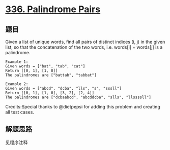 # [336. Palindrome Pairs](https://leetcode.com/problems/palindrome-pairs/)

## 题目

Given a list of unique words, find all pairs of distinct indices (i, j) in the given list, so that the concatenation of the two words, i.e. words[i] + words[j] is a palindrome.

```text
Example 1:
Given words = ["bat", "tab", "cat"]
Return [[0, 1], [1, 0]]
The palindromes are ["battab", "tabbat"]

Example 2:
Given words = ["abcd", "dcba", "lls", "s", "sssll"]
Return [[0, 1], [1, 0], [3, 2], [2, 4]]
The palindromes are ["dcbaabcd", "abcddcba", "slls", "llssssll"]
```

Credits:Special thanks to @dietpepsi for adding this problem and creating all test cases.

## 解题思路

见程序注释
